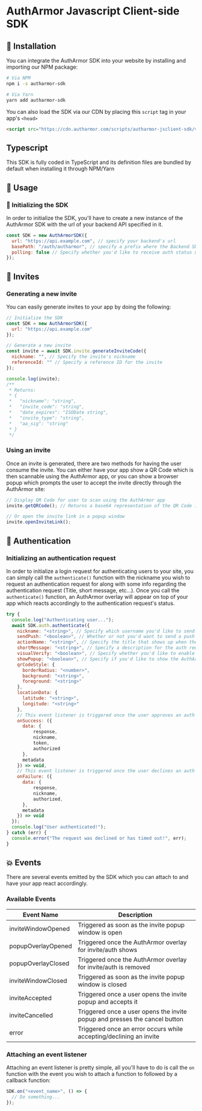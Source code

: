 # AuthArmor Javascript Client-side SDK

## 🏁 Installation

You can integrate the AuthArmor SDK into your website by installing and importing our NPM package:

```bash
# Via NPM
npm i -s autharmor-sdk

# Via Yarn
yarn add autharmor-sdk
```

You can also load the SDK via our CDN by placing this `script` tag in your app's `<head>`

```html
<script src="https://cdn.autharmor.com/scripts/autharmor-jsclient-sdk/v2.0.0/autharmor-jsclient-sdk_v2.0.0.js"></script>
```

## Typescript

This SDK is fully coded in TypeScript and its definition files are bundled by default when installing it through NPM/Yarn

## 🧭 Usage

### 🚀 Initializing the SDK

In order to initialize the SDK, you'll have to create a new instance of the AuthArmor SDK with the url of your backend API specified in it.

```javascript
const SDK = new AuthArmorSDK({
  url: "https://api.example.com", // specify your backend's url
  basePath: "/auth/autharmor", // specify a prefix where the Backend SDK is mounted, this is set to "/auth/autharmor" by default in both the Client-side and the Backend SDKs
  polling: false // Specify whether you'd like to receive auth status updates via WebSockets (default) or HTTP polling
});
```

## 🧲 Invites

### Generating a new invite

You can easily generate invites to your app by doing the following:

```javascript
// Initialize the SDK
const SDK = new AuthArmorSDK({
  url: "https://api.example.com"
});

// Generate a new invite
const invite = await SDK.invite.generateInviteCode({
  nickname: "", // Specify the invite's nickname
  referenceId: "" // Specify a reference ID for the invite
});

console.log(invite);
/**
 * Returns:
 * {
 *   "nickname": "string",
 *   "invite_code": "string",
 *   "date_expires": "ISODate string",
 *   "invite_type": "string",
 *   "aa_sig": "string"
 * }
 */
```

### Using an invite

Once an invite is generated, there are two methods for having the user consume the invite. You can either have your app show a QR Code which is then scannable using the AuthArmor app, or you can show a browser popup which prompts the user to accept the invite directly through the AuthArmor site:

```javascript
// Display QR Code for user to scan using the AuthArmor app
invite.getQRCode(); // Returns a base64 representation of the QR Code image which can be used by supplying it to an <img> tag

// Or open the invite link in a popup window
invite.openInviteLink();
```

## 🔏 Authentication

### Initializing an authentication request

In order to initialize a login request for authenticating users to your site, you can simply call the `authenticate()` function with the nickname you wish to request an authentication request for along with some info regarding the authentication request (Title, short message, etc...). Once you call the `authenticate()` function, an AuthArmor overlay will appear on top of your app which reacts accordingly to the authentication request's status.

```javascript
try {
  console.log("Authenticating user...");
  await SDK.auth.authenticate({
    nickname: "<string>", // Specify which username you'd like to send the auth request to, leave empty to generate a usernameless QR Code request.
    sendPush: "<boolean>", // Whether or not you'd want to send a push notification regarding the auth request, set it false to allow QR Code scanning only (default: true)
    actionName: "<string>", // Specify the title that shows up when the auth request is opened in the mobile app
    shortMessage: "<string>", // Specify a description for the auth request which shows up when the auth request is opened in the mobile app
    visualVerify: "<boolean>", // Specify whether you'd like to enable Visual Verify feature for this auth request (default: false)
    showPopup: "<boolean>", // Specify if you'd like to show the AuthArmor popup when the authentication starts (default: true)
    qrCodeStyle: {
      borderRadius: "<number>",
      background: "<string>",
      foreground: "<string>"
    },
    locationData: {
      latitude: "<string>",
      longitude: "<string>"
    },
    // This event listener is triggered once the user approves an auth request
    onSuccess: ({
      data: {
          response,
          nickname,
          token,
          authorized
      },
      metadata
    }) => void,
    // This event listener is triggered once the user declines an auth request
    onFailure: ({
      data: {
          response,
          nickname,
          authorized,
      },
      metadata
    }) => void
  });
  console.log("User authenticated!");
} catch (err) {
  console.error("The request was declined or has timed out!", err);
}
```

## 💥 Events

There are several events emitted by the SDK which you can attach to and have your app react accordingly.

### Available Events

| Event Name         | Description                                                                |
| ------------------ | -------------------------------------------------------------------------- |
| inviteWindowOpened | Triggered as soon as the invite popup window is open                       |
| popupOverlayOpened | Triggered once the AuthArmor overlay for invite/auth shows                 |
| popupOverlayClosed | Triggered once the AuthArmor overlay for invite/auth is removed            |
| inviteWindowClosed | Triggered as soon as the invite popup window is closed                     |
| inviteAccepted     | Triggered once a user opens the invite popup and accepts it                |
| inviteCancelled    | Triggered once a user opens the invite popup and presses the cancel button |
| error              | Triggered once an error occurs while accepting/declining an invite         |

### Attaching an event listener

Attaching an event listener is pretty simple, all you'll have to do is call the `on` function with the event you wish to attach a function to followed by a callback function:

```javascript
SDK.on("<event_name>", () => {
  // Do something...
});
```
